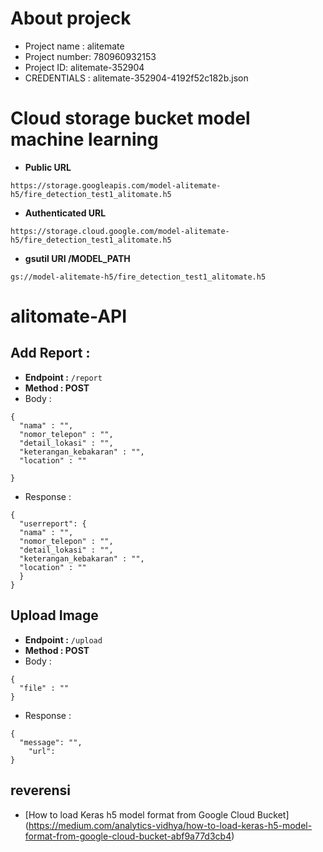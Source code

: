 # About projeck 
- Project name : alitemate
- Project number: 780960932153 
- Project ID: alitemate-352904 
- CREDENTIALS : alitemate-352904-4192f52c182b.json

 
# Cloud storage bucket model machine learning 
- **Public URL** 
```
https://storage.googleapis.com/model-alitemate-h5/fire_detection_test1_alitomate.h5
```
- **Authenticated URL** 
```
https://storage.cloud.google.com/model-alitemate-h5/fire_detection_test1_alitomate.h5
```
- **gsutil URI /MODEL_PATH**
```
gs://model-alitemate-h5/fire_detection_test1_alitomate.h5 
```

# alitomate-API

## Add Report :
- **Endpoint :** ```/report```
- **Method : POST**
- Body :  
```
{
  "nama" : "",
  "nomor_telepon" : "",
  "detail_lokasi" : "",
  "keterangan_kebakaran" : "",
  "location" : ""
  
}
```
- Response : 
```
{
  "userreport": {
  "nama" : "",
  "nomor_telepon" : "",
  "detail_lokasi" : "",
  "keterangan_kebakaran" : "",
  "location" : ""
  }
}
```

## Upload Image
- **Endpoint :** ```/upload```
- **Method : POST**
- Body :
```
{
  "file" : ""
}
```
- Response : 
```
{
  "message": "",
    "url":
}
```


## reverensi
- [How to load Keras h5 model format from Google Cloud Bucket] (https://medium.com/analytics-vidhya/how-to-load-keras-h5-model-format-from-google-cloud-bucket-abf9a77d3cb4)



